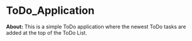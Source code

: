 # ToDo_Application

<b>About:</b>
This is a simple ToDo application where the newest ToDo tasks are added at the top of the ToDo List.
